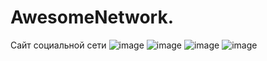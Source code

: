 # AwesomeNetwork.
Сайт социальной сети
![image](https://user-images.githubusercontent.com/101334622/224494957-6da4db33-6a45-404a-8915-30e1ac28ea68.png)
![image](https://user-images.githubusercontent.com/101334622/224495174-adbb188c-33c0-4d6f-ae49-18122e23aca8.png)
![image](https://user-images.githubusercontent.com/101334622/224495193-91e9d0f6-8f83-4918-a519-ecc51131bc73.png)
![image](https://user-images.githubusercontent.com/101334622/224495219-6a236043-4b71-4027-b98e-7acb108483b4.png)


